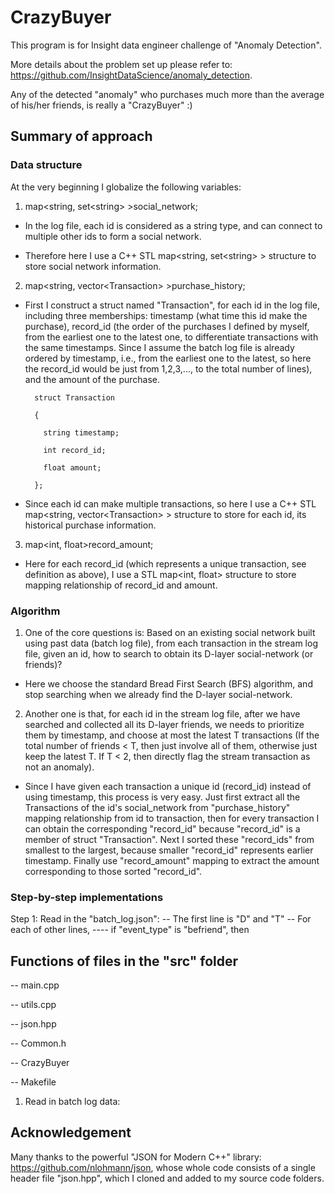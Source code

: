 # CrazyBuyer

This program is for Insight data engineer challenge of "Anomaly Detection".

More details about the problem set up please refer to: https://github.com/InsightDataScience/anomaly_detection.

Any of the detected "anomaly" who purchases much more than the average of his/her friends, is really a "CrazyBuyer" :)

## Summary of approach
### Data structure
At the very beginning I globalize the following variables:

1. map<string, set\<string\> >social_network;

- In the log file, each id is considered as a string type, and can connect to multiple other ids to form a social network.

- Therefore here I use a C++ STL map<string, set\<string\> > structure to store social network information.

2. map<string, vector\<Transaction\> >purchase_history;

- First I construct a struct named "Transaction", for each id in the log file, including three memberships: timestamp (what time this id make the purchase), record_id (the order of the purchases I defined by myself, from the earliest one to the latest one, to differentiate transactions with the same timestamps. Since I assume the batch log file is already ordered by timestamp, i.e., from the earliest one to the latest, so here the record_id would be just from 1,2,3,..., to the total number of lines), and the amount of the purchase.

        struct Transaction
     
        {
  
          string timestamp;
	
	      int record_id;
	
	      float amount;
	
        };

- Since each id can make multiple transactions, so here I use a C++ STL map<string, vector\<Transaction\> > structure to store for each id, its historical purchase information.

3. map<int, float>record_amount;

- Here for each record_id (which represents a unique transaction, see definition as above), I use a STL map<int, float> structure to store mapping relationship of record_id and amount. 



### Algorithm

1. One of the core questions is: Based on an existing social network built using past data (batch log file), from each transaction in the stream log file, given an id, how to search to obtain its D-layer social-network (or friends)?

- Here we choose the standard Bread First Search (BFS) algorithm, and stop searching when we already find the D-layer social-network.

2. Another one is that, for each id in the stream log file, after we have searched and collected all its D-layer friends, we needs to prioritize them by timestamp, and choose at most the latest T transactions (If the total number of friends < T, then just involve all of them, otherwise just keep the latest T. If T < 2, then directly flag the stream transaction as not an anomaly).

- Since I have given each transaction a unique id (record_id) instead of using timestamp, this process is very easy. Just first extract all the Transactions of the id's social_network from "purchase_history" mapping relationship from id to transaction, then for every transaction I can obtain the corresponding "record_id" because "record_id" is a member of struct "Transaction". Next I sorted these "record_ids" from smallest to the largest, because smaller "record_id" represents earlier timestamp. Finally use "record_amount" mapping to extract the amount corresponding to those sorted "record_id".


### Step-by-step implementations

Step 1: Read in the "batch_log.json":
-- The first line is "D" and "T"
-- For each of other lines,
---- if "event_type" is "befriend", then 





## Functions of files in the "src" folder

-- main.cpp

-- utils.cpp

-- json.hpp

-- Common.h

-- CrazyBuyer

-- Makefile


1. Read in batch log data:





## Acknowledgement

Many thanks to the powerful "JSON for Modern C++" library: https://github.com/nlohmann/json, whose whole code consists of a single header file "json.hpp", which I cloned and added to my source code folders.
